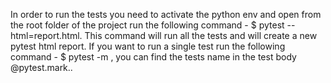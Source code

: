 In order to run the tests you need to activate the python env and open from the root folder of the project
run the following command - $ pytest --html=report.html. This command will run all the tests and will create a new
pytest html report.
If you want to run a single test run the following command - $ pytest -m <The test name>, you can find the tests name
in the test body @pytest.mark.<test name>.



